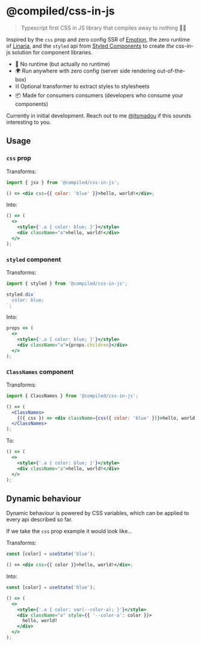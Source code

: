 # @compiled/css-in-js

> Typescript first CSS in JS library that compiles away to nothing 🔧🚧

Inspired by the `css` prop and zero config SSR of [Emotion](https://emotion.sh),
the zero runtime of [Linaria](https://linaria.now.sh),
and the `styled` api from [Styled Components](https://www.styled-components.com) to create _the_ css-in-js solution for component libraries.

- 🙅 No runtime (but actually no runtime)
- 🌍 Run anywhere with zero config (server side rendering out-of-the-box)
- ⛓️ Optional transformer to extract styles to stylesheets
- 📦 Made for consumers consumers (developers who consume your components)

Currently in initial development.
Reach out to me [@itsmadou](https://twitter.com/itsmadou) if this sounds interesting to you.

## Usage

### `css` prop

Transforms:

```jsx
import { jsx } from '@compiled/css-in-js';

() => <div css={{ color: 'blue' }}>hello, world!</div>;
```

Into:

```jsx
() => (
  <>
    <style>{'.a { color: blue; }'}</style>
    <div className="a">hello, world!</div>
  </>
);
```

### `styled` component

Transforms:

```jsx
import { styled } from '@compiled/css-in-js';

styled.div`
  color: blue;
`;
```

Into:

```jsx
props => (
  <>
    <style>{'.a { color: blue; }'}</style>
    <div className="a">{props.children}</div>
  </>
);
```

### `ClassNames` component

Transforms:

```jsx
import { ClassNames } from '@compiled/css-in-js';

() => (
  <ClassNames>
    {({ css }) => <div className={css({ color: 'blue' })}>hello, world!</div>}
  </ClassNames>
);
```

To:

```jsx
() => (
  <>
    <style>{'.a { color: blue; }'}</style>
    <div className="a">hello, world!</div>
  </>
);
```

## Dynamic behaviour

Dynamic behaviour is powered by CSS variables,
which can be applied to every api described so far.

If we take the `css` prop example it would look like...

Transforms:

```jsx
const [color] = useState('blue');

() => <div css={{ color }}>hello, world!</div>;
```

Into:

```jsx
const [color] = useState('blue');

() => (
  <>
    <style>{'.a { color: var(--color-a); }'}</style>
    <div className="a" style={{ '--color-a': color }}>
      hello, world!
    </div>
  </>
);
```
